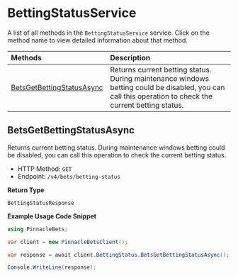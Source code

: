 # BettingStatusService

A list of all methods in the `BettingStatusService` service. Click on the method name to view detailed information about that method.

| Methods                                                 | Description                                                                                                                                            |
| :------------------------------------------------------ | :----------------------------------------------------------------------------------------------------------------------------------------------------- |
| [BetsGetBettingStatusAsync](#betsgetbettingstatusasync) | Returns current betting status. During maintenance windows betting could be disabled, you can call this operation to check the current betting status. |

## BetsGetBettingStatusAsync

Returns current betting status. During maintenance windows betting could be disabled, you can call this operation to check the current betting status.

- HTTP Method: `GET`
- Endpoint: `/v4/bets/betting-status`

**Return Type**

`BettingStatusResponse`

**Example Usage Code Snippet**

```csharp
using PinnacleBets;

var client = new PinnacleBetsClient();

var response = await client.BettingStatus.BetsGetBettingStatusAsync();

Console.WriteLine(response);
```

<!-- This file was generated by liblab | https://liblab.com/ -->
